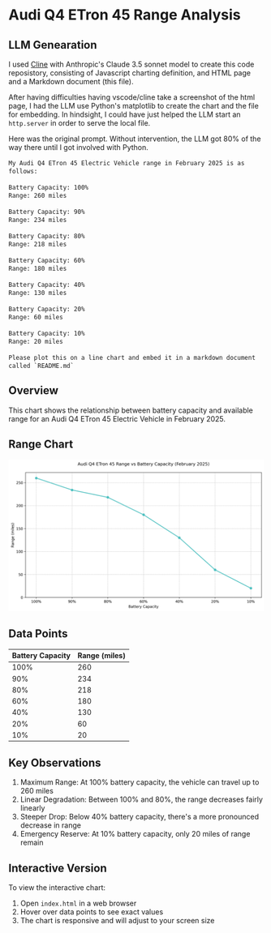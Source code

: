 # Audi Q4 ETron 45 Range Analysis

## LLM Genearation

I used [Cline](https://cline.bot/faq) with Anthropic's Claude 3.5 sonnet model to create this code reposistory, consisting of Javascript charting definition, and HTML page and a Markdown document (this file).

After having difficulties having vscode/cline take a screenshot of the html page, I had the LLM use Python's matplotlib to create the chart and the file for embedding. In hindsight, I could have just helped the LLM start an `http.server` in order to serve the local file.

Here was the original prompt. Without intervention, the LLM got 80% of the way there until I got involved with Python.

```
My Audi Q4 ETron 45 Electric Vehicle range in February 2025 is as follows:

Battery Capacity: 100%
Range: 260 miles

Battery Capacity: 90%
Range: 234 miles

Battery Capacity: 80%
Range: 218 miles

Battery Capacity: 60%
Range: 180 miles

Battery Capacity: 40%
Range: 130 miles

Battery Capacity: 20%
Range: 60 miles

Battery Capacity: 10%
Range: 20 miles

Please plot this on a line chart and embed it in a markdown document called `README.md`
```

## Overview

This chart shows the relationship between battery capacity and available range for an Audi Q4 ETron 45 Electric Vehicle in February 2025.

## Range Chart

![Range Chart](chart-screenshot.png)

## Data Points

| Battery Capacity | Range (miles) |
| ---------------- | ------------- |
| 100%             | 260           |
| 90%              | 234           |
| 80%              | 218           |
| 60%              | 180           |
| 40%              | 130           |
| 20%              | 60            |
| 10%              | 20            |

## Key Observations

1. Maximum Range: At 100% battery capacity, the vehicle can travel up to 260 miles
2. Linear Degradation: Between 100% and 80%, the range decreases fairly linearly
3. Steeper Drop: Below 40% battery capacity, there's a more pronounced decrease in range
4. Emergency Reserve: At 10% battery capacity, only 20 miles of range remain

## Interactive Version

To view the interactive chart:

1. Open `index.html` in a web browser
2. Hover over data points to see exact values
3. The chart is responsive and will adjust to your screen size
